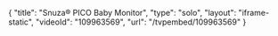 {
    "title": "Snuza&reg; PICO Baby Monitor",
    "type": "solo",
    "layout": "iframe-static",
    "videoId": "109963569",
    "url": "\/tvpembed\/109963569"
}